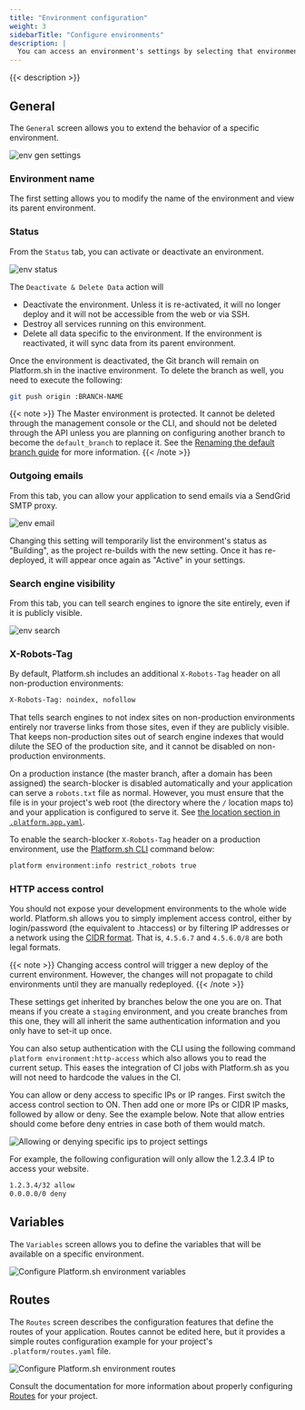 ```yaml
---
title: "Environment configuration"
weight: 3
sidebarTitle: "Configure environments"
description: |
  You can access an environment's settings by selecting that environment from the **Select Environments** pull-down menu at the top of the page or by clicking that environment within the Environments graphic on the right side. Click the `Settings` tab at the top of the screen.
---
```


{{< description >}}

## General

The `General` screen allows you to extend the behavior of a specific environment.

![env gen settings](/images/management-console/env-settings.png "0.75")

### Environment name

The first setting allows you to modify the name of the environment and view its parent environment.

### Status

From the `Status` tab, you can activate or deactivate an environment.

![env status](/images/management-console/env-status.png "0.5")

The `Deactivate & Delete Data` action will

* Deactivate the environment. Unless it is re-activated, it will no longer deploy and it will not be accessible from the web or via SSH.
* Destroy all services running on this environment.
* Delete all data specific to the environment. If the environment is reactivated, it will sync data from its parent environment.

Once the environment is deactivated, the Git branch will remain on Platform.sh in the inactive environment. To delete the branch as well, you need to execute the following:

```bash
git push origin :BRANCH-NAME
```

{{< note >}}
The Master environment is protected. It cannot be deleted through the management console or the CLI, and should not be deleted through the API unless you are planning on configuring another branch to become the `default_branch` to replace it. See the [Renaming the default branch guide](/guides/general/default-branch.md) for more information. 
{{< /note >}}

### Outgoing emails

From this tab, you can allow your application to send emails via a SendGrid SMTP proxy.

![env email](/images/management-console/env-email.png "0.75")

Changing this setting will temporarily list the environment's status as "Building", as the project re-builds with the new setting. Once it has re-deployed, it will appear once again as "Active" in your settings.


### Search engine visibility

From this tab, you can tell search engines to ignore the site entirely, even if it is publicly visible.

![env search](/images/management-console/env-search.png "0.75")


### X-Robots-Tag

By default, Platform.sh includes an additional `X-Robots-Tag` header on all non-production environments:

```bash
X-Robots-Tag: noindex, nofollow
```

That tells search engines to not index sites on non-production environments entirely nor traverse links from those sites, even if they are publicly visible.  That keeps non-production sites out of search engine indexes that would dilute the SEO of the production site, and it cannot be disabled on non-production environments.

On a production instance (the master branch, after a domain has been assigned) the search-blocker is disabled automatically and your application can serve a `robots.txt` file as normal.  However, you must ensure that the file is in your project's web root (the directory where the `/` location maps to) and your application is configured to serve it.  See [the location section in `.platform.app.yaml`](/configuration/app/web.md#locations).


To enable the search-blocker `X-Robots-Tag` header on a production environment, use the [Platform.sh CLI](/development/cli/_index.md) command below:

```bash
platform environment:info restrict_robots true
```

### HTTP access control

You should not expose your development environments to the whole wide world. Platform.sh allows you to simply implement access control, either by login/password (the equivalent to .htaccess) or by filtering IP addresses or a network using the [CIDR format](https://en.wikipedia.org/wiki/Classless_Inter-Domain_Routing).  That is, `4.5.6.7` and `4.5.6.0/8` are both legal formats.

{{< note >}}
Changing access control will trigger a new deploy of the current environment. However, the changes will not propagate to child environments until they are manually redeployed.
{{< /note >}}

These settings get inherited by branches below the one you are on. That means if you create a `staging` environment, and you create branches from this one, they will all inherit the same authentication information and you only have to set-it up once.

You can also setup authentication with the CLI using the following command `platform environment:http-access` which also allows you to read the current setup. This eases the integration of CI jobs with Platform.sh as you will not need to hardcode the values in the CI.

You can allow or deny access to specific IPs or IP ranges. First switch the access control section to ON. Then add one or more IPs or CIDR IP masks, followed by allow or deny. See the example below. Note that allow entries should come before deny entries in case both of them would match.

![Allowing or denying specific ips to project settings](/images/management-console/settings-basics-access-control.png "0.6")

For example, the following configuration will only allow the 1.2.3.4 IP to access your website.

```bash
1.2.3.4/32 allow
0.0.0.0/0 deny
```

## Variables

The `Variables` screen allows you to define the variables that will be available on a specific environment.

![Configure Platform.sh environment variables](/images/management-console/settings-variables-environment.png "0.6")

## Routes

The `Routes` screen describes the configuration features that define the routes of your application. Routes cannot be edited here, but it provides a simple routes configuration example for your project's `.platform/routes.yaml` file.

![Configure Platform.sh environment routes](/images/management-console/routes.png "0.7")

Consult the documentation for more information about properly configuring [Routes](/configuration/routes/_index.md) for your project.
